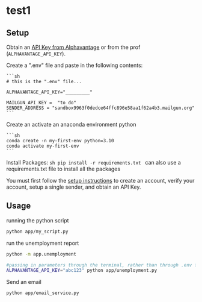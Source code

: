 # test1

## Setup
Obtain an [API Key from Alphavantage](https://www.alphavantage.co/support/#api-key) or from the prof (`ALPHAVANTAGE_API_KEY`).

Create a ".env" file and paste in the following contents:

    ```sh
    # this is the ".env" file...

    ALPHAVANTAGE_API_KEY="_________"

    MAILGUN_API_KEY =  "to do"
    SENDER_ADDRESS = "sandbox9963f0dedce64ffc896e58aa1f62a4b3.mailgun.org"
    ```


Create an activate an anaconda environment python

    ```sh
    conda create -n my-first-env python=3.10
    conda activate my-first-env
    ```

Install Packages:
    ```sh
    pip install -r requirements.txt
    ```
can also use a requirements.txt file to install all the packages 

You must first follow the [setup instructions](https://github.com/prof-rossetti/intro-to-python/blob/main/notes/python/packages/sendgrid.md) to create an account, verify your account, setup a single sender, and obtain an API Key.


## Usage 
running the python script 
```sh
python app/my_script.py
```

run the unemployment report 
```sh
python -m app.unemployment

#passing in parameters through the terminal, rather than through .env file
ALPHAVANTAGE_API_KEY="abc123" python app/unemployment.py
```

Send an email
```sh
python app/email_service.py

```